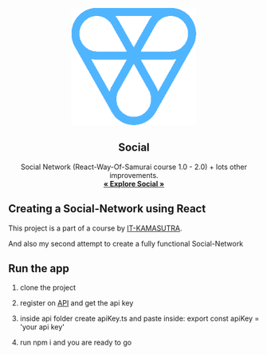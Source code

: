 <p align="center">
  <img src="https://github.com/andrian-kars/social/blob/main/public/images/logo.png?raw=true" width="250" height="235" alt="Social's custom image"/>
</p>
<h2 align="center">Social</h2>

<p align="center">
  Social Network (React-Way-Of-Samurai course 1.0 - 2.0) + lots other improvements.
  <br>
  <a href="https://andrian-kars.github.io/social/"><strong>« Explore Social  »</strong></a>
</p>

## Creating a Social-Network using React

This project is a part of a course by [IT-KAMASUTRA](https://it-kamasutra.com/).

And also my second attempt to create a fully functional Social-Network

## Run the app

1. clone the project

2. register on [API](https://social-network.samuraijs.com/) and get the api key

3. inside api folder create apiKey.ts and paste inside: export const apiKey = 'your api key'

4. run npm i and you are ready to go
